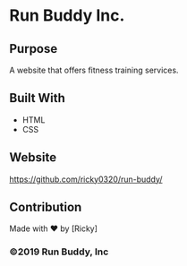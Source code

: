 # Run Buddy Inc.

## Purpose
A website that offers fitness training services.

## Built With
* HTML
* CSS

## Website
https://github.com/ricky0320/run-buddy/

## Contribution
Made with ❤️ by [Ricky]

### ©️2019 Run Buddy, Inc 
